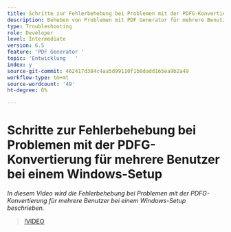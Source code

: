 ```yaml
---
title: Schritte zur Fehlerbehebung bei Problemen mit der PDFG-Konvertierung für mehrere Benutzer bei einem Windows-Setup
description: Beheben von Problemen mit PDF Generator für mehrere Benutzer bei der Windows-Einrichtung.
type: Troubleshooting
role: Developer
level: Intermediate
version: 6.5
feature: 'PDF Generator '
topic: 'Entwicklung   '
index: y
source-git-commit: 462417d384c4aa5d99110f1b8dadd165ea9b2a49
workflow-type: tm+mt
source-wordcount: '49'
ht-degree: 6%

---
```


# Schritte zur Fehlerbehebung bei Problemen mit der PDFG-Konvertierung für mehrere Benutzer bei einem Windows-Setup

*In diesem Video wird die Fehlerbehebung bei Problemen mit der PDFG-Konvertierung für mehrere Benutzer bei einem Windows-Setup beschrieben.*

>[!VIDEO](https://video.tv.adobe.com/v/335550?quality=9&learn=on)

